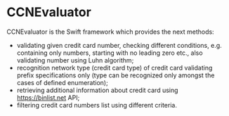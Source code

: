 # CCNEvaluator

CCNEvaluator is the Swift framework which provides the next methods:
* validating given credit card number, checking different conditions, e.g. containing only numbers, starting with no leading zero etc., also validating number using Luhn algorithm;
* recognition network type (credit card type) of credit card validating prefix specifications only (type can be recognized only amongst the cases of defined enumeration);
* retrieving additional information about credit card using https://binlist.net API;
* filtering credit card numbers list using different criteria.
